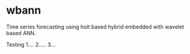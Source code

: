 # wbann
Time series forecasting using holt based hybrid embedded with wavelet based ANN.

Testing 1.... 2..... 3...
